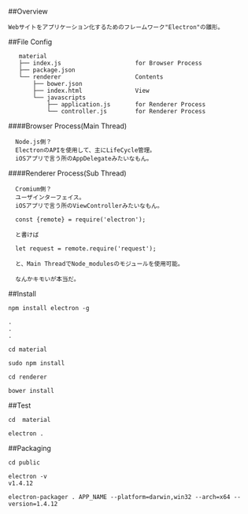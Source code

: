 ##Overview

    Webサイトをアプリケーション化するためのフレームワーク"Electron"の雛形。
    
##File Config
    
       material 
       ├── index.js                     for Browser Process
       ├── package.json                     
       └── renderer                     Contents
           ├── bower.json
           ├── index.html               View
           └── javascripts
               ├── application.js       for Renderer Process
               └── controller.js        for Renderer Process
      
      
####Browser Process(Main Thread)
      
      Node.js側？
      ElectronのAPIを使用して、主にLifeCycle管理。
      iOSアプリで言う所のAppDelegateみたいなもん。
            
####Renderer Process(Sub Thread)
            
      Cromium側？
      ユーザインターフェイス。
      iOSアプリで言う所のViewControllerみたいなもん。
            
      const {remote} = require('electron');
      
      と書けば
      
      let request = remote.require('request');
        
      と、Main ThreadでNode_modulesのモジュールを使用可能。
      
      なんかキモいが本当だ。
      
      
##Install

    npm install electron -g
   
    .
    .
    .
    
    cd material
    
    sudo npm install
    
    cd renderer
   
    bower install

##Test

    cd  material
    
    electron .

##Packaging

    cd public
    
    electron -v
    v1.4.12
        
    electron-packager . APP_NAME --platform=darwin,win32 --arch=x64 --version=1.4.12
    
    
    
    
